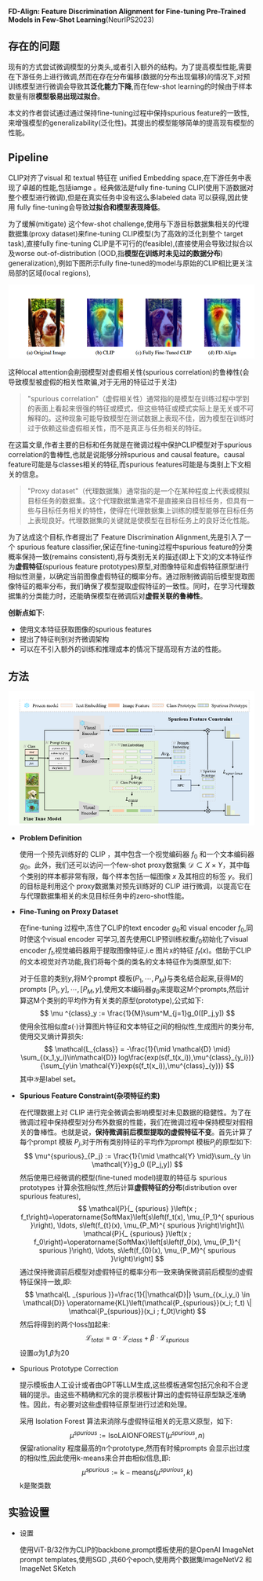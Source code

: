 **FD-Align: Feature Discrimination Alignment for Fine-tuning Pre-Trained Models in Few-Shot Learning**(NeurIPS2023)

## 存在的问题

现有的方式尝试微调模型的分类头,或者引入额外的结构。为了提高模型性能,需要在下游任务上进行微调,然而在存在分布偏移(数据的分布出现偏移)的情况下,对预训练模型进行微调会导致其**泛化能力下降**,而在few-shot learning的时候由于样本数量有限**模型极易出现过拟合**。

本文的作者尝试通过通过保持fine-tuning过程中保持spurious feature的一致性,来增强模型的generalizability(泛化性)。其提出的模型能够简单的提高现有模型的性能。

## Pipeline

CLIP对齐了visual 和 textual 特征在 unified Embedding space,在下游任务中表现了卓越的性能,包括iamge 。经典做法是fully fine-tuning CLIP(使用下游数据对整个模型进行微调),但是在真实任务中没有这么多labeled data 可以获得,因此使用 fully fine-tuning会导致**过拟合和模型表现降低**。

为了缓解(mitigate) 这个few-shot challenge,使用与下游目标数据集相关的代理数据集(proxy dataset)来fine-tuning CLIP模型(为了高效的泛化到整个 target task),直接fully fine-tuning CLIP是不可行的(feasible),(直接使用会导致过拟合以及worse out-of-distribution (OOD,指**模型在训练时未见过的数据分布**) generalization),例如下图所示fully fine-tuned的model与原始的CLIP相比更关注局部的区域(local regions),

![image-20231125133611484](attachments\image-20231125133611484.png)

这种local attention会削弱模型对虚假相关性(spurious correlation)的鲁棒性(会导致模型被虚假的相关性欺骗,对于无用的特征过于关注)

>"spurious  correlation"（虚假相关性）通常指的是模型在训练过程中学到的表面上看起来很强的特征或模式，但这些特征或模式实际上是无关或不可解释的。这种现象可能导致模型在测试数据上表现不佳，因为模型在训练时过于依赖这些虚假相关性，而不是真正与任务相关的特征。

在这篇文章,作者主要的目标和任务就是在微调过程中保护CLIP模型对于spurious correlation的鲁棒性,也就是说能够分辨spurious and causal feature。causal feature可能是与classes相关的特征,而spurious features可能是与类别上下文相关的信息。

>"Proxy dataset"（代理数据集）通常指的是一个在某种程度上代表或模拟目标任务的数据集。这个代理数据集通常不是直接来自目标任务，但具有一些与目标任务相关的特性，使得在代理数据集上训练的模型能够在目标任务上表现良好。代理数据集的关键就是使模型在目标任务上的良好泛化性能。

为了达成这个目标,作者提出了 Feature Discrimination Alignment,先是引入了一个 spurious feature classifier,保证在fine-tuning过程中spurious feature的分类概率保持一致(remains consistent),将与类别无关的描述(即上下文)的文本特征作为**虚假特征**(spurious feature prototypes)原型,对图像特征和虚假特征原型进行相似性测量，以确定当前图像虚假特征的概率分布。通过限制微调前后模型提取图像特征的概率分布，我们确保了模型提取虚假特征的一致性。同时，在学习代理数据集的分类能力时，还能确保模型在微调后对**虚假关联的鲁棒性**。

**创新点如下**:

- 使用文本特征获取图像的spurious features
- 提出了特征判别对齐微调架构
- 可以在不引入额外的训练和推理成本的情况下提高现有方法的性能。

## 方法

![image-20231125155344483](attachments\image-20231125155344483.png)

- **Problem Definition**

  使用一个预先训练好的 CLIP ，其中包含一个视觉编码器 $f_0$ 和一个文本编码器$g_0$。此外，我们还可以访问一个few-shot proxy数据集 $\mathcal{D} \subset X \times Y$，其中每个类别的样本都非常有限，每个样本包括一幅图像 $x$ 及其相应的标签 $y$。我们的目标是利用这个 proxy数据集对预先训练好的 CLIP 进行微调，以提高它在与代理数据集相关的未见目标任务中的zero-shot性能。

- **Fine-Tuning  on Proxy Dataset**

  在fine-tuning 过程中,冻住了CLIP的text encoder $g_0$和 visual encoder $f_0$,同时使这个visual encoder 可学习,首先使用CLIP预训练权重$f_0$初始化了visual encoder $f_t$,视觉编码器用于提取图像特征,i.e 图片x的特征 $f_t(x)$。借助于CLIP的文本视觉对齐功能,我们将每个类的类名的文本特征作为类原型,如下:

  对于任意的类别$y$,将M个prompt 模板$(P_1,\cdots,P_M)$与类名结合起来,获得M的prompts $[P_1,y],\cdots ,[P_M,y]$,使用文本编码器$g_0$来提取这M个prompts,然后计算这M个类别的平均作为有关类的原型(prototype),公式如下:
  $$
  \mu ^{class}_y := \frac{1}{M}\sum^M_{j=1}g_0([P_j,y])
  $$
  使用余弦相似度$s(\cdot)$计算图片特征和文本特征之间的相似性,生成图片的类分布,使用交叉熵计算损失:
  $$
  \mathcal{L_{class}} = -\frac{1}{\mid \mathcal{D} \mid} \sum_{(x_1,y_i)\in\mathcal{D}} log\frac{exp(s(f_t(x_i)),\mu^{class}_{y_i})}{\sum_{y\in \mathcal{Y}}exp(s(f_t(x_i)),\mu^{class}_{y})}
  $$
  其中$\mathcal{Y}$是label set。

- **Spurious Feature Constraint(杂项特征约束)**

  在代理数据上对 CLIP 进行完全微调会影响模型对未见数据的稳健性。为了在微调过程中保持模型对分布外数据的性能，我们在微调过程中保持模型对假相关的鲁棒性。也就是说，**保持微调前后模型提取的虚假特征不变**。首先计算了每个prompt 模板 $P_j$,对于所有类别特征的平均作为prompt 模板$P_j$的原型如下:
  $$
  \mu^{spurious}_{P_j} := \frac{1}{\mid \mathcal{Y} \mid}\sum_{y \in \mathcal{Y}}g_0 ([P_j,y])
  $$
  然后使用已经微调的模型(fine-tuned model)提取的特征与 spurious prototypes 计算余弦相似性,然后计算**虚假特征的分布**(distribution over spurious features),
  $$
  \mathcal{P}{_ {spurious} }\left(x ; f_t\right)=\operatorname{SoftMax}\left[s\left(f_t(x), \mu_{P_1}^{ spurious }\right), \ldots, s\left(f_{t}(x), \mu_{P_M}^{ spurious }\right)\right]\\
  \mathcal{P}{_ {spurious} }\left(x ; f_0\right)=\operatorname{SoftMax}\left[s\left(f_0(x), \mu_{P_1}^{ spurious }\right), \ldots, s\left(f_{0}(x), \mu_{P_M}^{ spurious }\right)\right]
  $$
  通过保持微调前后模型对虚假特征的概率分布一致来确保微调前后模型的虚假特征保持一致,即:
  $$
  \mathcal{L _{spurious }}=\frac{1}{|\mathcal{D}|} \sum_{(x_i,y_i) \in \mathcal{D}} \operatorname{KL}\left(\mathcal{P_{spurious}}(x_i; f_t) \| \mathcal{P_{spurious}}(x_i ; f_0t)\right)
  $$
  然后将得到的两个loss加起来:
  $$
  \mathcal{L}_{total} = \alpha \cdot \mathcal{L}_{class} + \beta \cdot \mathcal{L}_{spurious}
  $$
  设置$\alpha$为1,$\beta$为20

- Spurious Prototype Correction

  提示模板由人工设计或者由GPT等LLM生成,这些模板通常包括冗余和不合逻辑的提示。由这些不精确和冗余的提示模板计算出的虚假特征原型缺乏准确性。因此，有必要对这些虚假特征原型进行过滤和处理。

  采用 Isolation Forest 算法来消除与虚假特征相关的无意义原型，如下:
  $$
  \mu^{spurious} := \mathrm{IsoLAIONFOREST}(\mu^{spurious},n)
  $$
  保留rationality 程度最高的n个prototype,然而有时候prompts 会显示出过度的相似性,因此使用k-means来合并由相似信息,即:
  $$
  \tilde\mu^{spurious} := \mathrm{k-means}(\mu^{spurious},k)
  $$
  k是聚类数

## 实验设置

- 设置

  使用ViT-B/32作为CLIP的backbone,prompt模板使用的是OpenAI ImageNet prompt templates,使用SGD ,共60个epoch,使用两个数据集ImageNetV2 和 ImageNet SKetch

